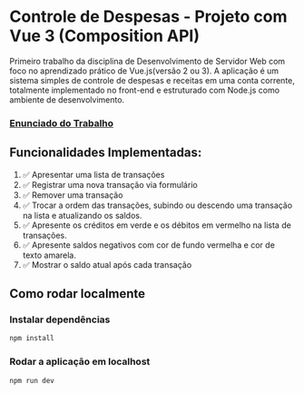 # Controle de Despesas - Projeto com Vue 3 (Composition API)
  Primeiro trabalho da disciplina de Desenvolvimento de Servidor Web com foco no aprendizado prático de Vue.js(versão 2 ou 3).
  A aplicação é um sistema simples de controle de despesas e receitas em uma conta corrente, totalmente
  implementado no front-end e estruturado com Node.js como ambiente de desenvolvimento.
### [Enunciado do Trabalho](./EnunciadoTrabalho.pdf)
## Funcionalidades Implementadas:
1. ✅ Apresentar uma lista de transações 
2. ✅ Registrar uma nova transação via formulário
3. ✅ Remover uma transação
4. ✅ Trocar a ordem das transações, subindo ou descendo uma transação na lista e atualizando os saldos.
5. ✅ Apresente os créditos em verde e os débitos em vermelho na lista de transações. 
6. ✅ Apresente saldos negativos com cor de fundo vermelha e cor de texto amarela.
7. ✅ Mostrar o saldo atual após cada transação
   
## Como rodar localmente

### Instalar dependências
```sh
npm install
```

### Rodar a aplicação em localhost

```sh
npm run dev
```

